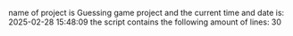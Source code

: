 name of project is Guessing game project and the current time and date is:
2025-02-28 15:48:09
the script contains the following amount of lines:
30
